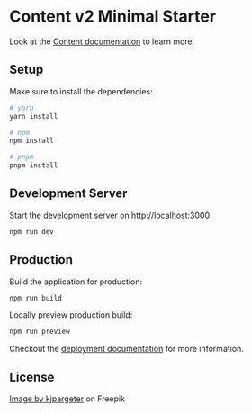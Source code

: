 # Content v2 Minimal Starter

Look at the [Content documentation](https://content-v2.nuxtjs.org/) to learn more.

## Setup

Make sure to install the dependencies:

```bash
# yarn
yarn install

# npm
npm install

# pnpm
pnpm install
```

## Development Server

Start the development server on http://localhost:3000

```bash
npm run dev
```

## Production

Build the application for production:

```bash
npm run build
```

Locally preview production build:

```bash
npm run preview
```

Checkout the [deployment documentation](https://v3.nuxtjs.org/docs/deployment) for more information.


## License
<a href="https://www.freepik.com/free-photo/grunge-paper-background_5203416.htm#query=parchment%20paper%20background&position=4&from_view=keyword&track=ais">Image by kjpargeter</a> on Freepik